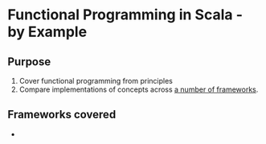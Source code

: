 # Functional Programming in Scala - by Example

## Purpose

1. Cover functional programming from principles
2. Compare implementations of concepts across [a number of frameworks](#frameworks).


## <a name="frameworks">Frameworks covered</a>
* [cats]: https://github.com/typelevel/cats "Typelevel Cats"
